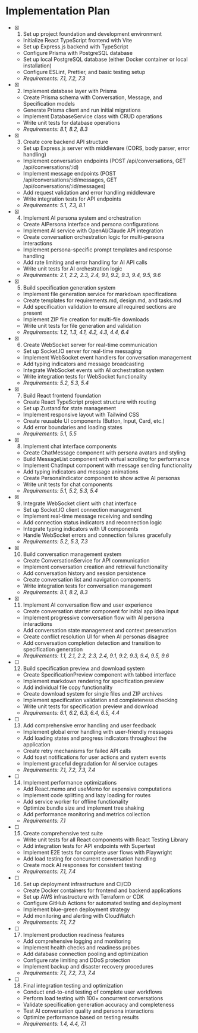 # Implementation Plan

- [x] 1. Set up project foundation and development environment

  - Initialize React TypeScript frontend with Vite
  - Set up Express.js backend with TypeScript
  - Configure Prisma with PostgreSQL database
  - Set up local PostgreSQL database (either Docker container or local installation)
  - Configure ESLint, Prettier, and basic testing setup
  - _Requirements: 7.1, 7.2, 7.3_

- [x] 2. Implement database layer with Prisma

  - Create Prisma schema with Conversation, Message, and Specification models
  - Generate Prisma client and run initial migrations
  - Implement DatabaseService class with CRUD operations
  - Write unit tests for database operations
  - _Requirements: 8.1, 8.2, 8.3_

- [x] 3. Create core backend API structure

  - Set up Express.js server with middleware (CORS, body parser, error handling)
  - Implement conversation endpoints (POST /api/conversations, GET /api/conversations/:id)
  - Implement message endpoints (POST /api/conversations/:id/messages, GET /api/conversations/:id/messages)
  - Add request validation and error handling middleware
  - Write integration tests for API endpoints
  - _Requirements: 5.1, 7.3, 8.1_

- [x] 4. Implement AI persona system and orchestration

  - Create AIPersona interface and persona configurations
  - Implement AI service with OpenAI/Claude API integration
  - Create conversation orchestration logic for multi-persona interactions
  - Implement persona-specific prompt templates and response handling
  - Add rate limiting and error handling for AI API calls
  - Write unit tests for AI orchestration logic
  - _Requirements: 2.1, 2.2, 2.3, 2.4, 9.1, 9.2, 9.3, 9.4, 9.5, 9.6_

- [x] 5. Build specification generation system

  - Implement file generation service for markdown specifications
  - Create templates for requirements.md, design.md, and tasks.md
  - Add specification validation to ensure all required sections are present
  - Implement ZIP file creation for multi-file downloads
  - Write unit tests for file generation and validation
  - _Requirements: 1.2, 1.3, 4.1, 4.2, 4.3, 4.4, 6.4_

- [x] 6. Create WebSocket server for real-time communication

  - Set up Socket.IO server for real-time messaging
  - Implement WebSocket event handlers for conversation management
  - Add typing indicators and message broadcasting
  - Integrate WebSocket events with AI orchestration system
  - Write integration tests for WebSocket functionality
  - _Requirements: 5.2, 5.3, 5.4_

- [x] 7. Build React frontend foundation

  - Create React TypeScript project structure with routing
  - Set up Zustand for state management
  - Implement responsive layout with Tailwind CSS
  - Create reusable UI components (Button, Input, Card, etc.)
  - Add error boundaries and loading states
  - _Requirements: 5.1, 5.5_

- [x] 8. Implement chat interface components

  - Create ChatMessage component with persona avatars and styling
  - Build MessageList component with virtual scrolling for performance
  - Implement ChatInput component with message sending functionality
  - Add typing indicators and message animations
  - Create PersonaIndicator component to show active AI personas
  - Write unit tests for chat components
  - _Requirements: 5.1, 5.2, 5.3, 5.4_

- [x] 9. Integrate WebSocket client with chat interface

  - Set up Socket.IO client connection management
  - Implement real-time message receiving and sending
  - Add connection status indicators and reconnection logic
  - Integrate typing indicators with UI components
  - Handle WebSocket errors and connection failures gracefully
  - _Requirements: 5.2, 5.3, 7.3_

- [x] 10. Build conversation management system

  - Create ConversationService for API communication
  - Implement conversation creation and retrieval functionality
  - Add conversation history and session persistence
  - Create conversation list and navigation components
  - Write integration tests for conversation management
  - _Requirements: 8.1, 8.2, 8.3_

- [x] 11. Implement AI conversation flow and user experience

  - Create conversation starter component for initial app idea input
  - Implement progressive conversation flow with AI persona interactions
  - Add conversation state management and context preservation
  - Create conflict resolution UI for when AI personas disagree
  - Add conversation completion detection and transition to specification generation
  - _Requirements: 1.1, 2.1, 2.2, 2.3, 2.4, 9.1, 9.2, 9.3, 9.4, 9.5, 9.6_

- [ ] 12. Build specification preview and download system

  - Create SpecificationPreview component with tabbed interface
  - Implement markdown rendering for specification preview
  - Add individual file copy functionality
  - Create download system for single files and ZIP archives
  - Implement specification validation and completeness checking
  - Write unit tests for specification preview and download
  - _Requirements: 6.1, 6.2, 6.3, 6.4, 6.5, 4.4_

- [ ] 13. Add comprehensive error handling and user feedback

  - Implement global error handling with user-friendly messages
  - Add loading states and progress indicators throughout the application
  - Create retry mechanisms for failed API calls
  - Add toast notifications for user actions and system events
  - Implement graceful degradation for AI service outages
  - _Requirements: 7.1, 7.2, 7.3, 7.4_

- [ ] 14. Implement performance optimizations

  - Add React.memo and useMemo for expensive computations
  - Implement code splitting and lazy loading for routes
  - Add service worker for offline functionality
  - Optimize bundle size and implement tree shaking
  - Add performance monitoring and metrics collection
  - _Requirements: 7.1_

- [ ] 15. Create comprehensive test suite

  - Write unit tests for all React components with React Testing Library
  - Add integration tests for API endpoints with Supertest
  - Implement E2E tests for complete user flows with Playwright
  - Add load testing for concurrent conversation handling
  - Create mock AI responses for consistent testing
  - _Requirements: 7.1, 7.4_

- [ ] 16. Set up deployment infrastructure and CI/CD

  - Create Docker containers for frontend and backend applications
  - Set up AWS infrastructure with Terraform or CDK
  - Configure GitHub Actions for automated testing and deployment
  - Implement blue-green deployment strategy
  - Add monitoring and alerting with CloudWatch
  - _Requirements: 7.1, 7.2_

- [ ] 17. Implement production readiness features

  - Add comprehensive logging and monitoring
  - Implement health checks and readiness probes
  - Add database connection pooling and optimization
  - Configure rate limiting and DDoS protection
  - Implement backup and disaster recovery procedures
  - _Requirements: 7.1, 7.2, 7.3, 7.4_

- [ ] 18. Final integration testing and optimization
  - Conduct end-to-end testing of complete user workflows
  - Perform load testing with 100+ concurrent conversations
  - Validate specification generation accuracy and completeness
  - Test AI conversation quality and persona interactions
  - Optimize performance based on testing results
  - _Requirements: 1.4, 4.4, 7.1_

